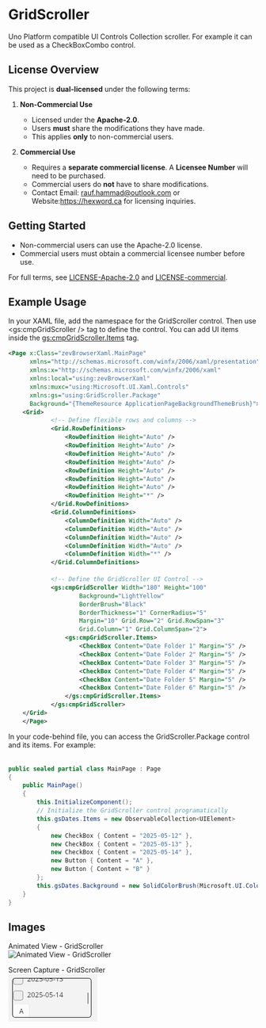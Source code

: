 # GridScroller
Uno Platform compatible UI Controls Collection scroller. For example it can be used as a CheckBoxCombo control.

## License Overview  
This project is **dual-licensed** under the following terms:  

1. **Non-Commercial Use**  
   - Licensed under the **Apache-2.0**.  
   - Users **must** share the modifications they have made.
   - This applies **only** to non-commercial users.

2. **Commercial Use**  
   - Requires a **separate commercial license**. A **Licensee Number** will need to be purchased. 
   - Commercial users do **not** have to share modifications. 
   - Contact Email: rauf.hammad@outlook.com or Website:https://hexword.ca for licensing inquiries.

## Getting Started  
- Non-commercial users can use the Apache-2.0 license.  
- Commercial users must obtain a commercial licensee number before use.  
  
For full terms, see [LICENSE-Apache-2.0](https://github.com/hammadrauf/GridScroller/blob/main/LICENSE-Apache-2.0) and [LICENSE-commercial](https://github.com/hammadrauf/GridScroller/blob/main/LICENSE-commercial).  

## Example Usage
In your XAML file, add the namespace for the GridScroller control. Then use  <gs:cmpGridScroller /> tag to define the control. You can add UI items inside the <gs:cmpGridScroller.Items> tag.
```xml
﻿<Page x:Class="zevBrowserXaml.MainPage"
      xmlns="http://schemas.microsoft.com/winfx/2006/xaml/presentation"
      xmlns:x="http://schemas.microsoft.com/winfx/2006/xaml"
      xmlns:local="using:zevBrowserXaml"
      xmlns:muxc="using:Microsoft.UI.Xaml.Controls"
      xmlns:gs="using:GridScroller.Package"
      Background="{ThemeResource ApplicationPageBackgroundThemeBrush}">
    <Grid>
            <!-- Define flexible rows and columns -->
            <Grid.RowDefinitions>
                <RowDefinition Height="Auto" />
                <RowDefinition Height="Auto" />
                <RowDefinition Height="Auto" />
                <RowDefinition Height="Auto" />
                <RowDefinition Height="Auto" />
                <RowDefinition Height="Auto" />
                <RowDefinition Height="Auto" />
                <RowDefinition Height="*" />
            </Grid.RowDefinitions>
            <Grid.ColumnDefinitions>
                <ColumnDefinition Width="Auto" />
                <ColumnDefinition Width="Auto" />
                <ColumnDefinition Width="Auto" />
                <ColumnDefinition Width="Auto" />
                <ColumnDefinition Width="*" />
            </Grid.ColumnDefinitions>

            <!-- Define the GridScroller UI Control -->
            <gs:cmpGridScroller Width="180" Height="100"
                    Background="LightYellow"
                    BorderBrush="Black"
                    BorderThickness="1" CornerRadius="5"
                    Margin="10" Grid.Row="2" Grid.RowSpan="3"
                    Grid.Column="1" Grid.ColumnSpan="2">
                <gs:cmpGridScroller.Items>
                    <CheckBox Content="Date Folder 1" Margin="5" />
                    <CheckBox Content="Date Folder 2" Margin="5" />
                    <CheckBox Content="Date Folder 3" Margin="5" />
                    <CheckBox Content="Date Folder 4" Margin="5" />
                    <CheckBox Content="Date Folder 5" Margin="5" />
                    <CheckBox Content="Date Folder 6" Margin="5" />
                </gs:cmpGridScroller.Items>
            </gs:cmpGridScroller>
    </Grid>
    </Page>
```
In your code-behind file, you can access the GridScroller.Package control and its items. For example:
```csharp

public sealed partial class MainPage : Page
{
    public MainPage()
    {
        this.InitializeComponent();
        // Initialize the GridScroller control programatically
        this.gsDates.Items = new ObservableCollection<UIElement>
        {
            new CheckBox { Content = "2025-05-12" },
            new CheckBox { Content = "2025-05-13" },
            new CheckBox { Content = "2025-05-14" },
            new Button { Content = "A" },
            new Button { Content = "B" }
        };
        this.gsDates.Background = new SolidColorBrush(Microsoft.UI.Colors.White);
    }
}

```
## Images
Animated View - GridScroller  
![Animated View - GridScroller](https://raw.githubusercontent.com/hammadrauf/GridScroller/3d06edf8aa0cb983d76994dcefc94dcabb02c871/media/Animated-GridScroller.gif)

Screen Capture - GridScroller  
![Screen Capture - GridScroller](https://raw.githubusercontent.com/hammadrauf/GridScroller/3d06edf8aa0cb983d76994dcefc94dcabb02c871/media/Still-GridScroller.png)
